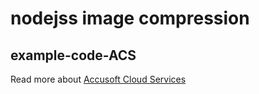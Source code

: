 # nodejss image compression
## example-code-ACS
Read more about [Accusoft Cloud Services](https://www.accusoft.com/products/accusoft-cloud-services/overview/)
